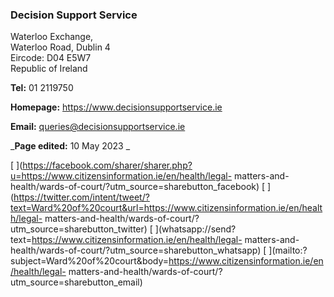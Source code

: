 ###  Decision Support Service

Waterloo Exchange,  
Waterloo Road, Dublin 4  
Eircode: D04 E5W7  
Republic of Ireland

**Tel:** 01 2119750

**Homepage:** [ https://www.decisionsupportservice.ie
](https://www.decisionsupportservice.ie)

**Email:** [ queries@decisionsupportservice.ie
](mailto:queries@decisionsupportservice.ie)

_**Page edited:** 10 May 2023 _

[
](https://facebook.com/sharer/sharer.php?u=https://www.citizensinformation.ie/en/health/legal-
matters-and-health/wards-of-court/?utm_source=sharebutton_facebook) [
](https://twitter.com/intent/tweet/?text=Ward%20of%20court&url=https://www.citizensinformation.ie/en/health/legal-
matters-and-health/wards-of-court/?utm_source=sharebutton_twitter) [
](whatsapp://send?text=https://www.citizensinformation.ie/en/health/legal-
matters-and-health/wards-of-court/?utm_source=sharebutton_whatsapp) [
](mailto:?subject=Ward%20of%20court&body=https://www.citizensinformation.ie/en/health/legal-
matters-and-health/wards-of-court/?utm_source=sharebutton_email) [
](javascript:void\(0\))
